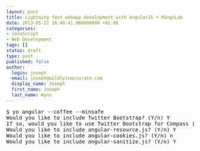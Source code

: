 ```yaml
---
layout: post
title: Lightning fast webapp development with AngularJS + MongoLab
date: 2013-05-22 18:46:41.000000000 +01:00
categories:
- JavaScript
- Web Development
tags: []
status: draft
type: post
published: false
author:
  login: joseph
  email: joseph@wildlyinaccurate.com
  display_name: Joseph
  first_name: Joseph
  last_name: Wynn
---
```

<pre class="no-highlight">$ yo angular --coffee --minsafe
Would you like to include Twitter Bootstrap? (Y/n) Y
If so, would you like to use Twitter Bootstrap for Compass (as opposed to vanilla CSS)? (Y/n) Y
Would you like to include angular-resource.js? (Y/n) Y
Would you like to include angular-cookies.js? (Y/n) n
Would you like to include angular-sanitize.js? (Y/n) Y</pre>
